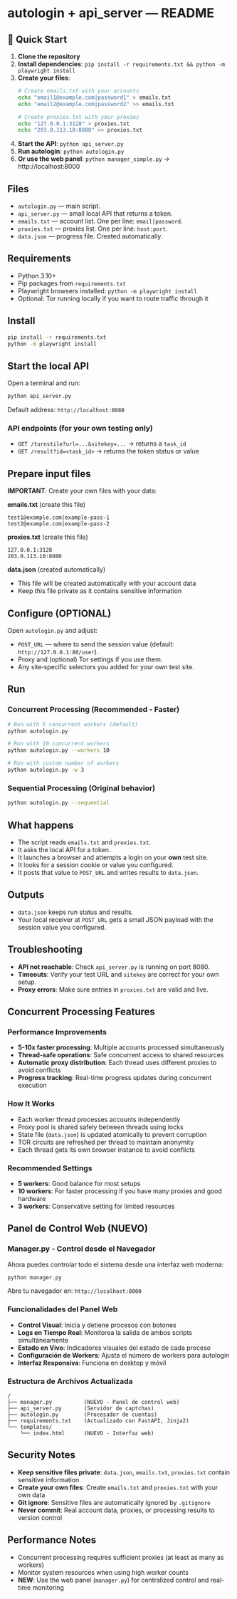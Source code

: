 # autologin + api_server — README

## 🚀 Quick Start

1. **Clone the repository**
2. **Install dependencies**: `pip install -r requirements.txt && python -m playwright install`
3. **Create your files**:
   ```bash
   # Create emails.txt with your accounts
   echo "email1@example.com|password1" > emails.txt
   echo "email2@example.com|password2" >> emails.txt
   
   # Create proxies.txt with your proxies
   echo "127.0.0.1:3128" > proxies.txt
   echo "203.0.113.10:8080" >> proxies.txt
   ```
4. **Start the API**: `python api_server.py`
5. **Run autologin**: `python autologin.py`
6. **Or use the web panel**: `python manager_simple.py` → http://localhost:8000

## Files
- `autologin.py` — main script.
- `api_server.py` — small local API that returns a token.
- `emails.txt` — account list. One per line: `email|password`.
- `proxies.txt` — proxies list. One per line: `host:port`.
- `data.json` — progress file. Created automatically.

## Requirements
- Python 3.10+
- Pip packages from `requirements.txt`
- Playwright browsers installed: `python -m playwright install`
- Optional: Tor running locally if you want to route traffic through it

## Install
```bash
pip install -r requirements.txt
python -m playwright install
```

## Start the local API
Open a terminal and run:
```bash
python api_server.py
```
Default address: `http://localhost:8080`

### API endpoints (for your own testing only)
- `GET /turnstile?url=...&sitekey=...` → returns a `task_id`
- `GET /result?id=<task_id>` → returns the token status or value

## Prepare input files
**IMPORTANT**: Create your own files with your data:

**emails.txt** (create this file)
```
test1@example.com|example-pass-1
test2@example.com|example-pass-2
```

**proxies.txt** (create this file)
```
127.0.0.1:3128
203.0.113.10:8080
```

**data.json** (created automatically)
- This file will be created automatically with your account data
- Keep this file private as it contains sensitive information

## Configure (OPTIONAL)
Open `autologin.py` and adjust:
- `POST_URL` — where to send the session value (default: `http://127.0.0.1:80/user`).
- Proxy and (optional) Tor settings if you use them.
- Any site‑specific selectors you added for your own test site.

## Run

### Concurrent Processing (Recommended - Faster)
```bash
# Run with 5 concurrent workers (default)
python autologin.py

# Run with 10 concurrent workers
python autologin.py --workers 10

# Run with custom number of workers
python autologin.py -w 3
```

### Sequential Processing (Original behavior)
```bash
python autologin.py --sequential
```

## What happens
- The script reads `emails.txt` and `proxies.txt`.
- It asks the local API for a token.
- It launches a browser and attempts a login on your **own** test site.
- It looks for a session cookie or value you configured.
- It posts that value to `POST_URL` and writes results to `data.json`.

## Outputs
- `data.json` keeps run status and results.
- Your local receiver at `POST_URL` gets a small JSON payload with the session value you configured.

## Troubleshooting
- **API not reachable**: Check `api_server.py` is running on port 8080.
- **Timeouts**: Verify your test URL and `sitekey` are correct for your own setup.
- **Proxy errors**: Make sure entries in `proxies.txt` are valid and live.

## Concurrent Processing Features

### Performance Improvements
- **5-10x faster processing**: Multiple accounts processed simultaneously
- **Thread-safe operations**: Safe concurrent access to shared resources
- **Automatic proxy distribution**: Each thread uses different proxies to avoid conflicts
- **Progress tracking**: Real-time progress updates during concurrent execution

### How It Works
- Each worker thread processes accounts independently
- Proxy pool is shared safely between threads using locks
- State file (`data.json`) is updated atomically to prevent corruption
- TOR circuits are refreshed per thread to maintain anonymity
- Each thread gets its own browser instance to avoid conflicts

### Recommended Settings
- **5 workers**: Good balance for most setups
- **10 workers**: For faster processing if you have many proxies and good hardware
- **3 workers**: Conservative setting for limited resources

## Panel de Control Web (NUEVO)

### Manager.py - Control desde el Navegador
Ahora puedes controlar todo el sistema desde una interfaz web moderna:

```bash
python manager.py
```

Abre tu navegador en: `http://localhost:8000`

### Funcionalidades del Panel Web
- **Control Visual**: Inicia y detiene procesos con botones
- **Logs en Tiempo Real**: Monitorea la salida de ambos scripts simultáneamente
- **Estado en Vivo**: Indicadores visuales del estado de cada proceso
- **Configuración de Workers**: Ajusta el número de workers para autologin
- **Interfaz Responsiva**: Funciona en desktop y móvil

### Estructura de Archivos Actualizada
```
/
├── manager.py          (NUEVO - Panel de control web)
├── api_server.py       (Servidor de captchas)
├── autologin.py        (Procesador de cuentas)
├── requirements.txt    (Actualizado con FastAPI, Jinja2)
└── templates/
    └── index.html      (NUEVO - Interfaz web)
```

## Security Notes
- **Keep sensitive files private**: `data.json`, `emails.txt`, `proxies.txt` contain sensitive information
- **Create your own files**: Create `emails.txt` and `proxies.txt` with your own data
- **Git ignore**: Sensitive files are automatically ignored by `.gitignore`
- **Never commit**: Real account data, proxies, or processing results to version control

## Performance Notes
- Concurrent processing requires sufficient proxies (at least as many as workers)
- Monitor system resources when using high worker counts
- **NEW**: Use the web panel (`manager.py`) for centralized control and real-time monitoring
